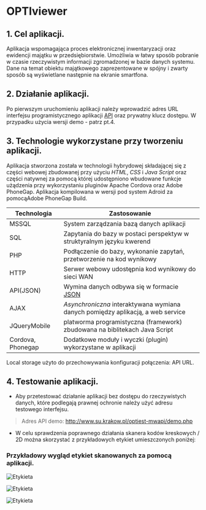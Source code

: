 OPTIviewer
==========
## 1. Cel aplikacji.

  Aplikacja wspomagająca proces elektronicznej inwentaryzacji oraz ewidencji majątku w przedsiębiorstwie.
Umożliwia w łatwy sposób pobranie w czasie rzeczywistym informacji zgromadzonej w bazie danych systemu.
Dane na temat obiektu majątkowego zaprezentowane w spójny i zwarty sposób są wyświetlane następnie na ekranie smartfona.

## 2. Działanie aplikacji.
  
  Po pierwszym uruchomieniu aplikacji należy wprowadzić adres URL interfejsu programistycznego aplikacji [API](https://pl.wikipedia.org/wiki/Application_Programming_Interface) oraz prywatny klucz dostępu. 
  W przypadku użycia wersji demo - patrz pt.4.

## 3. Technologie wykorzystane przy tworzeniu aplikacji.

  Aplikacja stworzona została w technologii hybrydowej składającej się z części webowej zbudowanej przy użyciu _HTML_, _CSS_ i _Java Script_ oraz części natywnej za pomocą której udostępniono wbudowane funkcje użądzenia przy wykorzystaniu pluginów Apache Cordova oraz Adobe PhoneGap. Aplikacja kompilowana w wersji pod system Adroid za pomocąAdobe PhoneGap Build.

| Technologia | Zastosowanie |
| ----------- | ------------ |
| MSSQL | System zarządzania bazą danych aplikacji | 
| SQL | Zapytania do bazy w postaci perspektyw w struktyralnym języku kwerend |
| PHP | Podłączenie do bazy, wykonanie zapytań, przetworzenie na kod wynikowy | 
| HTTP | Serwer webowy udostępnia kod wynikowy do sieci WAN |  
| API(JSON) | Wymina danych odbywa się w formacie [JSON](https://www.w3schools.com/js/js_json_intro.asp)  |
| AJAX  | _Asynchroniczna_ interaktywana wymiana danych pomiędzy aplikacją, a web service | 
| JQueryMobile | platworma programistyczna (framework) zbudowana na biblitekach Java Script |  
| Cordova, Phonegap  | Dodatkowe moduły i wyczki (plugin) wykorzystane w aplikacji |    

Local storage użyto do przechowywania konfiguracji połączenia: API URL.

## 4. Testowanie aplikacji.
* Aby przetestować działanie aplikacji bez dostępu do rzeczywistych danych, które podlegają prawnej ochronie należy użyć adresu testowego interfejsu.

> Adres API demo: http://www.su.krakow.pl/optiest-mwapi/demo.php

* W celu sprawdzenia poprawnego działania skanera kodów kreskowych / 2D można skorzystać z przykładowych etykiet umieszczonych poniżej:

### Przykładowy wygląd etykiet skanowanych za pomocą aplikacji. 

![Etykieta](http://www.su.krakow.pl/optiest-mwapi/2017-04-22%2023_23_08-Wydruk%20etykiety%20%C5%9Brodka%20trwa%C5%82ego.png "0000043086")

![Etykieta](http://www.su.krakow.pl/optiest-mwapi/2017-04-22%2023_21_06-Wydruk%20etykiety%20%C5%9Brodka%20trwa%C5%82ego.png "0000043086")

![Etykieta](http://www.su.krakow.pl/optiest-mwapi/2017-04-22%2023_18_19-Wydruk%20etykiety%20%C5%9Brodka%20trwa%C5%82ego.png "0000043086")

